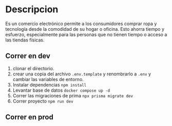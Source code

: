 # Descripcion
 Es un  comercio electrónico permite a los consumidores comprar ropa y tecnología desde la comodidad de su hogar o oficina. Esto ahorra tiempo y esfuerzo, especialmente para las personas que no tienen tiempo o acceso a las tiendas físicas.

## Correr en dev

1. clonar el directorio.
2. crear una copia del archivo ```.env.template``` y renombrarlo a ```.env``` y cambiar las variables de entorno.
3. Instalar dependencias ```npm install```
4. Levantar base de datos ```docker compose up -d```
5. Correr las migraciones de prima ```npx prisma migrate dev```
6. Correr proyecto ```npm run dev```



## Correr en prod


